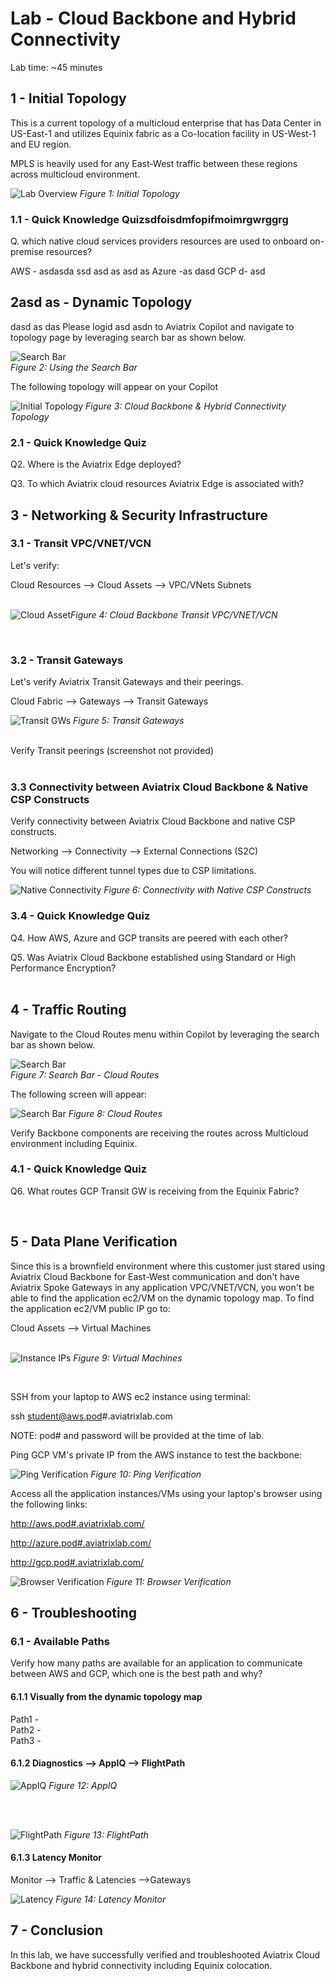 # Lab - Cloud Backbone and Hybrid Connectivity

Lab time: ~45 minutes

## 1 - Initial Topology

This is a current topology of a multicloud enterprise that has Data Center in US-East-1 and utilizes Equinix fabric as a Co-location facility in US-West-1 and EU region.

MPLS is heavily used for any East-West traffic between these regions across multicloud environment.

![Lab Overview](images/cbhc-origtopology.jpeg)
_Figure 1: Initial Topology_

### 1.1 - Quick Knowledge Quizsdfoisdmfopifmoimrgwrggrg

Q. which native cloud services providers resources are used to onboard on-premise resources?

AWS - asdasda ssd
asd as asd as
Azure -as 
dasd
GCP  d-
asd 
## 2asd as - Dynamic Topology
dasd as das
Please logid asd asdn to Aviatrix Copilot and navigate to topology page by leveraging search bar as shown below.

![Search Bar](images/copilot_topology_search.png)
<br>
_Figure 2: Using the Search Bar_

The following topology will appear on your Copilot

![Initial Topology](images/topology.png)
_Figure 3: Cloud Backbone & Hybrid Connectivity Topology_

### 2.1 - Quick Knowledge Quiz

Q2. Where is the Aviatrix Edge deployed?

Q3. To which Aviatrix cloud resources Aviatrix Edge is associated with?

## 3 - Networking & Security Infrastructure

### 3.1 - Transit VPC/VNET/VCN

Let's verify:

Cloud Resources --> Cloud Assets --> VPC/VNets Subnets
<br/><br/>

![Cloud Asset](images/cloudassets.png)_Figure 4: Cloud Backbone Transit VPC/VNET/VCN_

<br/>

### 3.2 - Transit Gateways

Let's verify Aviatrix Transit Gateways and their peerings.

Cloud Fabric --> Gateways --> Transit Gateways

![Transit GWs](images/transitgws.png)
_Figure 5: Transit Gateways_
<br/><br/>

Verify Transit peerings (screenshot not provided)
<br/><br/>

### 3.3 Connectivity between Aviatrix Cloud Backbone & Native CSP Constructs

Verify connectivity between Aviatrix Cloud Backbone and native CSP constructs.

Networking --> Connectivity --> External Connections (S2C)

You will notice different tunnel types due to CSP limitations.

![Native Connectivity](images/natives2c.png)
_Figure 6: Connectivity with Native CSP Constructs_

### 3.4 - Quick Knowledge Quiz

Q4. How AWS, Azure and GCP transits are peered with each other?

Q5. Was Aviatrix Cloud Backbone established using Standard or High Performance Encryption?
<br/><br/>

## 4 - Traffic Routing

Navigate to the Cloud Routes menu within Copilot by leveraging the search bar as shown below.

![Search Bar](images/copilot_cloudroutes_search.png)<br/>
_Figure 7: Search Bar - Cloud Routes_

The following screen will appear:

![Search Bar](images/gatewayroutes.png)
_Figure 8: Cloud Routes_

Verify Backbone components are receiving the routes across Multicloud environment including Equinix.

### 4.1 - Quick Knowledge Quiz

Q6. What routes GCP Transit GW is receiving from the Equinix Fabric?

<br/>

## 5 - Data Plane Verification

Since this is a brownfield environment where this customer just stared using  Aviatrix Cloud Backbone for East-West communication and don't have Aviatrix Spoke Gateways in any application VPC/VNET/VCN, you won't be able to find the application ec2/VM on the dynamic topology map. To find the application ec2/VM public IP go to:

Cloud Assets --> Virtual Machines<br/><br/>

![Instance IPs](images/vm.png)
_Figure 9: Virtual Machines_

<br/>

SSH from your laptop to AWS ec2 instance using terminal:

ssh student@aws.pod#.aviatrixlab.com

NOTE: pod# and password will be provided at the time of lab.

Ping GCP VM's private IP from the AWS instance to test the backbone:

![Ping Verification](images/ping.png)
_Figure 10: Ping Verification_

Access all the application instances/VMs using your laptop's browser using the following links:

http://aws.pod#.aviatrixlab.com/

http://azure.pod#.aviatrixlab.com/

http://gcp.pod#.aviatrixlab.com/

![Browser Verification](images/browser.png)
_Figure 11: Browser Verification_

## 6 - Troubleshooting

### 6.1 - Available Paths

Verify how many paths are available for an application to communicate between AWS and GCP, which one is the best path and why?

#### 6.1.1 Visually from the dynamic topology map <br/>

Path1 - <br/>
Path2 - <br/>
Path3 -

#### 6.1.2 Diagnostics --> AppIQ --> FlightPath

![AppIQ](images/fp1.png)
_Figure 12: AppIQ_

 <br/> <br/>

![FlightPath](images/fp2.png)
_Figure 13: FlightPath_

#### 6.1.3 Latency Monitor

Monitor --> Traffic & Latencies -->Gateways

![Latency](images/latency.png)
_Figure 14: Latency Monitor_

## 7 - Conclusion

In this lab, we have successfully verified and troubleshooted Aviatrix Cloud Backbone and hybrid connectivity including Equinix colocation.

